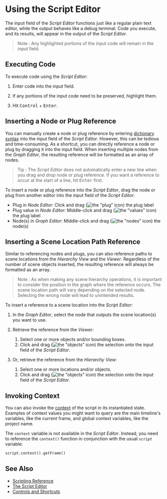 # Using the Script Editor #

The input field of the _Script Editor_ functions just like a regular plain text editor, while the output behaves like a debug terminal. Code you execute, and its results, will appear in the output of the _Script Editor_.

> Note :
> Any highlighted portions of the input code will remain in the input field.


## Executing Code ##

To execute code using the _Script Editor_:

1. Enter code into the input field.

2. If any portions of the input code need to be preserved, highlight them.

3. Hit <kbd>Control</kbd> + <kbd>Enter</kbd>.


## Inserting a Node or Plug Reference ##

You can manually create a node or plug reference by entering [dictionary syntax](../../ScriptingAPI/DictionarySyntax/index.md) into the input field of the _Script Editor_. However, this can be tedious and time-consuming. As a shortcut, you can directly reference a node or plug by dragging it into the input field. When inserting multiple nodes from the _Graph Editor_, the resulting reference will be formatted as an array of nodes.

> Tip :
> The _Script Editor_ does not automatically enter a new line when you drag and drop node or plug reference. If you want a reference to occur at the start of a line, hit <kbd>Enter</kbd> first.

To insert a node or plug reference into the _Script Editor_, drag the node or plug from another editor into the input field of the _Script Editor_:

- Plug in _Node Editor:_ Click and drag (![the "plug" icon](images/plug.png "The plug icon")) the plug label 
- Plug value in _Node Editor:_ Middle-click and drag (![the "values" icon](images/values.png "The values icon")) the plug label 
- Node(s) in _Graph Editor_: Middle-click and drag (![the "nodes" icon](images/nodes.png "The nodes icon")) the node(s)


## Inserting a Scene Location Path Reference ##

Similar to referencing nodes and plugs, you can also reference paths to scene locations from the _Hierarchy View_ and the _Viewer_. Regardless of the number of scene objects inserted, the resulting reference will always be formatted as an array.

> Note :
> As when making any scene hierarchy operations, it is important to consider the position in the graph where the reference occurs. The scene location path will vary depending on the selected node. Selecting the wrong node will lead to unintended results.

To insert a reference to a scene location into the _Script Editor:_

1. In the _Graph Editor_, select the node that outputs the scene location(s) you want to use.

2. Retrieve the reference from the _Viewer:_
    1. Select one or more objects and/or bounding boxes.
    2. Click and drag (![the "objects" icon](images/objects.png "The objects icon")) the selection onto the input field of the _Script Editor_.
    
3. Or, retrieve the reference from the _Hierarchy View:_
    1. Select one or more locations and/or objects.
    2. Click and drag (![the "objects" icon](images/objects.png "The objects icon")) the selection onto the input field of the _Script Editor_.


## Invoking Context ##

You can also invoke the [context](../../ScriptingAPI/Context/index.md) of the script in its instantiated state. Examples of context values you might want to query are the main timeline's variables, like the current frame, and global context variables, like the project name.

The `context` variable is not available in the _Script Editor_. Instead, you need to reference the `context()` function in conjunction with the usual `script` variable:

```python
script.context().getFrame()
```


## See Also ##

- [Scripting Reference](../../Reference/ScriptingReference/index.md)
- [The Script Editor](../ScriptEditor/index.md)
- [Controls and Shortcuts](../../Interface/ControlsAndShortcuts/index.md)
